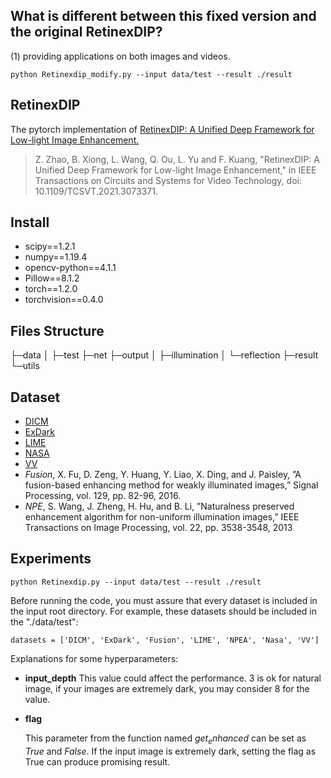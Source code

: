 ## What is different between this fixed version and the original RetinexDIP?
(1) providing applications on both images and videos.
```
python Retinexdip_modify.py --input data/test --result ./result
```
## RetinexDIP
The pytorch implementation of [RetinexDIP: A Unified Deep Framework for Low-light Image Enhancement.](https://ieeexplore.ieee.org/document/9405649)

>Z. Zhao, B. Xiong, L. Wang, Q. Ou, L. Yu and F. Kuang, "RetinexDIP: A Unified Deep Framework for Low-light Image Enhancement," in IEEE Transactions on Circuits and Systems for Video Technology, doi: 10.1109/TCSVT.2021.3073371.

## Install
- scipy==1.2.1
- numpy==1.19.4
- opencv-python==4.1.1
- Pillow==8.1.2
- torch==1.2.0
- torchvision==0.4.0

## Files Structure
├─data
│  ├─test
├─net
├─output
│  ├─illumination
│  └─reflection
├─result
└─utils

## Dataset
- [DICM](http://mcl.korea.ac.kr/projects/LDR/LDR_TEST_IMAGES_DICM.zip)
- [ExDark](http://web.fsktm.um.edu.my/~cschan/source/CVIU/ExDark.zip)
- [LIME](http://cs.tju.edu.cn/orgs/vision/~xguo/LIME.htm)
- [NASA](http://dragon.larc.nasa.gov/retinex/pao/news/)
- [VV](https://sites.google.com/site/vonikakis/datasets)
- *Fusion*, X. Fu, D. Zeng, Y. Huang, Y. Liao, X. Ding, and J. Paisley, ”A fusion-based enhancing method for weakly illuminated images,” Signal Processing, vol. 129, pp. 82-96, 2016.
- *NPE*, S. Wang, J. Zheng, H. Hu, and B. Li, ”Naturalness preserved enhancement algorithm for non-uniform illumination images,” IEEE Transactions on Image Processing, vol. 22, pp. 3538-3548, 2013

## Experiments
```
python Retinexdip.py --input data/test --result ./result
```
Before  running the code, you must assure that  every dataset is included in  the input root directory. For example, these datasets should be included in the "./data/test":
```
datasets = ['DICM', 'ExDark', 'Fusion', 'LIME', 'NPEA', 'Nasa', 'VV']
```
Explanations for some hyperparameters:
- **input_depth**
  This value could affect the performance. 3 is ok for natural image, if your images are extremely dark, you may consider 8 for the value.

- **flag**

  This parameter from the function named $get_enhanced$ can be set as $True$ and $False$. If the input image is extremely dark, setting the flag as True can produce promising result. 

